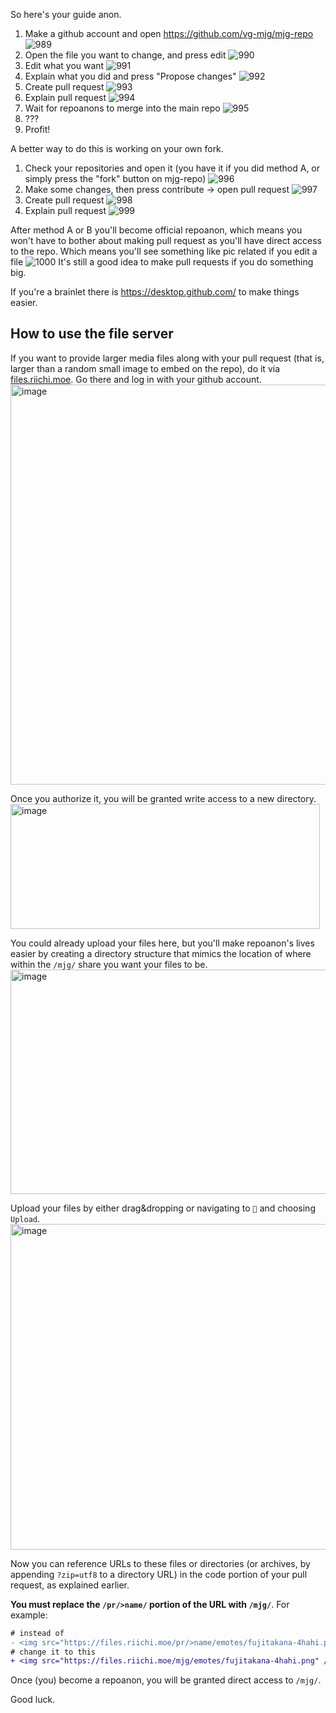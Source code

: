 So here's your guide anon.
1) Make a github account and open https://github.com/vg-mjg/mjg-repo
![989](https://user-images.githubusercontent.com/49875739/119966899-13a82980-bfac-11eb-9585-ed3dafa663e7.png)
2) Open the file you want to change, and press edit
![990](https://user-images.githubusercontent.com/49875739/119966900-13a82980-bfac-11eb-899a-cbb143090878.png)
3) Edit what you want
![991](https://user-images.githubusercontent.com/49875739/119966902-1440c000-bfac-11eb-8d03-dcd00cd232a7.png)
4) Explain what you did and press "Propose changes"
![992](https://user-images.githubusercontent.com/49875739/119966904-1440c000-bfac-11eb-9305-0fa64685107c.png)
5) Create pull request
![993](https://user-images.githubusercontent.com/49875739/119966908-14d95680-bfac-11eb-9469-a278d50a2f36.png)
6) Explain pull request
![994](https://user-images.githubusercontent.com/49875739/119966909-1571ed00-bfac-11eb-9a4a-f10d7e676403.png)
7) Wait for repoanons to merge into the main repo
![995](https://user-images.githubusercontent.com/49875739/119966911-1571ed00-bfac-11eb-9be5-5c4a21e29c3e.png)
8) ???
9) Profit!


A better way to do this is working on your own fork.
1) Check your repositories and open it (you have it if you did method A, or simply press the "fork" button on mjg-repo)
![996](https://user-images.githubusercontent.com/49875739/119966913-1571ed00-bfac-11eb-8a82-54510dc957a2.png)
2) Make some changes, then press contribute -> open pull request
![997](https://user-images.githubusercontent.com/49875739/119966915-160a8380-bfac-11eb-9851-9c5d84416faf.png)
3) Create pull request
![998](https://user-images.githubusercontent.com/49875739/119966918-160a8380-bfac-11eb-8e95-ba8751ba9814.png)
4) Explain pull request
![999](https://user-images.githubusercontent.com/49875739/119966896-1276fc80-bfac-11eb-8f64-3221860f2b49.png)


After method A or B you'll become official repoanon, which means you won't have to bother about making pull request as you'll have direct access to the repo. 
Which means you'll see something like pic related if you edit a file
![1000](https://user-images.githubusercontent.com/49875739/119968067-50c0eb80-bfad-11eb-9469-430812f26c54.png)
It's still a good idea to make pull requests if you do something big. 

If you're a brainlet there is https://desktop.github.com/ to make things easier.

## How to use the file server

If you want to provide larger media files along with your pull request (that is, larger than a random small image to embed on the repo), do it via [files.riichi.moe](https://files.riichi.moe). Go there and log in with your github account.
<img width="509" height="640" alt="image" src="https://github.com/user-attachments/assets/1f67430c-349b-45f8-9323-bda98f31d6c0" />

Once you authorize it, you will be granted write access to a new directory.
<img width="495" height="200" alt="image" src="https://github.com/user-attachments/assets/0cd83d30-c90e-49ab-a799-8412cd3b19bb" />

You could already upload your files here, but you'll make repoanon's lives easier by creating a directory structure that mimics the location of where within the `/mjg/` share you want your files to be.
<img width="665" height="359" alt="image" src="https://github.com/user-attachments/assets/6368213e-e8b2-4e76-8ce9-ffa99735697a" />

Upload your files by either drag&dropping or navigating to `🚀` and choosing `Upload`.
<img width="801" height="521" alt="image" src="https://github.com/user-attachments/assets/049bf88a-ba1e-4930-a2a3-7677ed12e8cd" />

Now you can reference URLs to these files or directories (or archives, by appending `?zip=utf8` to a directory URL) in the code portion of your pull request, as explained earlier.

**You must replace the `/pr/>name/` portion of the URL with `/mjg/`**. For example:
```diff
# instead of
- <img src="https://files.riichi.moe/pr/>name/emotes/fujitakana-4hahi.png" />
# change it to this
+ <img src="https://files.riichi.moe/mjg/emotes/fujitakana-4hahi.png" />
```

Once (you) become a repoanon, you will be granted direct access to `/mjg/`.

Good luck.
